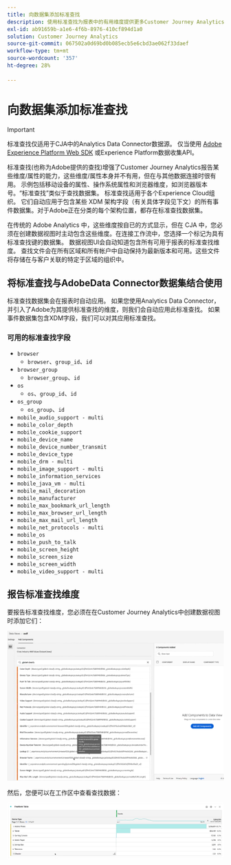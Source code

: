 ```yaml
---
title: 向数据集添加标准查找
description: 使用标准查找为报表中的有用维度提供更多Customer Journey Analytics。
exl-id: ab91659b-a1e6-4f6b-8976-410cf894d1a0
solution: Customer Journey Analytics
source-git-commit: 067502a0d69bd0b085ecb5e6cbd3ae062f33daef
workflow-type: tm+mt
source-wordcount: '357'
ht-degree: 28%

---
```


# 向数据集添加标准查找

>[!IMPORTANT]
>标准查找仅适用于CJA中的Analytics Data Connector数据源。 仅当使用 [Adobe Experience Platform Web SDK](https://experienceleague.adobe.com/docs/experience-platform/edge/home.html) 或Experience Platform数据收集API。

标准查找(也称为Adobe提供的查找)增强了Customer Journey Analytics报告某些维度/属性的能力，这些维度/属性本身并不有用，但在与其他数据连接时很有用。 示例包括移动设备的属性、操作系统属性和浏览器维度，如浏览器版本号。“标准查找”类似于查找数据集。 标准查找适用于各个Experience Cloud组织。 它们自动应用于包含某些 XDM 架构字段（有关具体字段见下文）的所有事件数据集。对于Adobe正在分类的每个架构位置，都存在标准查找数据集。

在传统的 Adobe Analytics 中，这些维度按自已的方式显示，但在 CJA 中，您必须在创建数据视图时主动包含这些维度。在连接工作流中，您选择一个标记为具有标准查找键的数据集。 数据视图UI会自动知道包含所有可用于报表的标准查找维度。 查找文件会在所有区域和所有帐户中自动保持为最新版本和可用。这些文件将存储在与客户关联的特定于区域的组织中。

## 将标准查找与AdobeData Connector数据集结合使用

标准查找数据集会在报表时自动应用。 如果您使用Analytics Data Connector，并引入了Adobe为其提供标准查找的维度，则我们会自动应用此标准查找。 如果事件数据集包含XDM字段，我们可以对其应用标准查找。

### 可用的标准查找字段

* `browser`
   * `browser`、`group_id`、`id`
* `browser_group`
   * `browser_group`、`id`
* `os`
   * `os`、`group_id`、`id`
* `os_group`
   * `os_group`、`id`
* `mobile_audio_support - multi`
* `mobile_color_depth`
* `mobile_cookie_support`
* `mobile_device_name`
* `mobile_device_number_transmit`
* `mobile_device_type`
* `mobile_drm - multi`
* `mobile_image_support - multi`
* `mobile_information_services`
* `mobile_java_vm - multi`
* `mobile_mail_decoration`
* `mobile_manufacturer`
* `mobile_max_bookmark_url_length`
* `mobile_max_browser_url_length`
* `mobile_max_mail_url_length`
* `mobile_net_protocols - multi`
* `mobile_os`
* `mobile_push_to_talk`
* `mobile_screen_height`
* `mobile_screen_size`
* `mobile_screen_width`
* `mobile_video_support - multi`

## 报告标准查找维度

要报告标准查找维度，您必须在在Customer Journey Analytics中创建数据视图时添加它们：

![](assets/global-lookup.png)

然后，您便可以在工作区中查看查找数据：

![](assets/gl-reporting.png)
